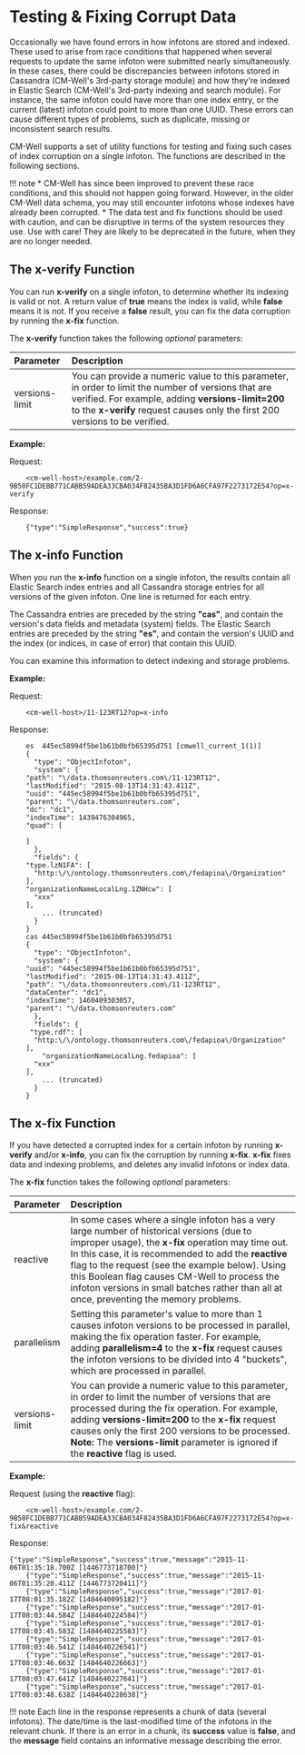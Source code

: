 # Testing & Fixing Corrupt Data

Occasionally we have found errors in how infotons are stored and indexed. These used to arise from race conditions that happened when several requests to update the same infoton were submitted nearly simultaneously. In these cases, there could be discrepancies between infotons stored in Cassandra (CM-Well's 3rd-party storage module) and how they're indexed in Elastic Search (CM-Well's 3rd-party indexing  and search module). For instance, the same infoton could have more than one index entry, or the current (latest) infoton could point to more than one UUID. These errors can cause different types of problems, such as duplicate, missing or inconsistent search results.

CM-Well supports a set of utility functions for testing and fixing such cases of index corruption on a single infoton. The functions are described in the following sections.

!!! note
	* CM-Well has since been improved to prevent these race conditions, and this should not happen going forward. However, in the older CM-Well data schema, you may still encounter infotons whose indexes have already been corrupted.
	* The data test and fix functions should be used with caution, and can be disruptive in terms of the system resources they use. Use with care! They are likely to be deprecated in the future, when they are no longer needed. 

## The x-verify Function

You can run **x-verify** on a single infoton, to determine whether its indexing is valid or not. A return value of **true** means the index is valid, while **false** means it is not. If you receive a **false** result, you can fix the data corruption by running the **x-fix** function.

The **x-verify** function takes the following *optional* parameters:

Parameter | Description
:----|:-----------
versions-limit | You can provide a numeric value to this parameter, in order to limit the number of versions that are verified. For example, adding **versions-limit=200** to the **x-verify**  request causes only the first 200 versions to be verified. 


**Example:**

Request:

```
    <cm-well-host>/example.com/2-9B50FC1DEBB771CABB59ADEA33CBA034F82435BA3D1FD6A6CFA97F2273172E54?op=x-verify
```

Response:

```
    {"type":"SimpleResponse","success":true}
```

## The x-info Function

When you run the **x-info** function on a single infoton, the results contain all Elastic Search index entries and all Cassandra storage entries for all versions of the given infoton. One line is returned for each entry.

The Cassandra entries are preceded by the string **"cas"**, and contain the version's data fields and metadata (system) fields. The Elastic Search entries are preceded by the string **"es"**, and contain the version's UUID and the index (or indices, in case of error) that contain this UUID.

You can examine this information to detect indexing and storage problems. 

**Example:**

Request:

```
    <cm-well-host>/11-123RT12?op=x-info
```

Response:

```
	es  445ec58994f5be1b61b0bfb65395d751 [cmwell_current_1(1)] 
    {
      "type": "ObjectInfoton",
      "system": {
    "path": "\/data.thomsonreuters.com\/11-123RT12",
    "lastModified": "2015-08-13T14:31:43.411Z",
    "uuid": "445ec58994f5be1b61b0bfb65395d751",
    "parent": "\/data.thomsonreuters.com",
    "dc": "dc1",
    "indexTime": 1439476304965,
    "quad": [
      
    ]
      },
      "fields": {
    "type.lzN1FA": [
      "http:\/\/ontology.thomsonreuters.com\/fedapioa\/Organization"
    ],
    "organizationNameLocalLng.1ZNHcw": [
      "xxx"
    ],
    	... (truncated)
      }
    }
    cas 445ec58994f5be1b61b0bfb65395d751 
    {
      "type": "ObjectInfoton",
      "system": {
    "uuid": "445ec58994f5be1b61b0bfb65395d751",
    "lastModified": "2015-08-13T14:31:43.411Z",
    "path": "\/data.thomsonreuters.com\/11-123RT12",
    "dataCenter": "dc1",
    "indexTime": 1460409303057,
    "parent": "\/data.thomsonreuters.com"
      },
      "fields": {
     "type.rdf": [
      "http:\/\/ontology.thomsonreuters.com\/fedapioa\/Organization"
    ],
    	"organizationNameLocalLng.fedapioa": [
      "xxx"
    ],
    	... (truncated)
      }
    }
```
  
## The x-fix Function

If you have detected a corrupted index for a certain infoton by running **x-verify** and/or **x-info**, you can fix the corruption by running **x-fix**. **x-fix** fixes data and indexing problems, and deletes any invalid infotons or index data.

The **x-fix** function takes the following *optional* parameters:

Parameter | Description
:----|:-----------
reactive | In some cases where a single infoton has a very large number of historical versions (due to improper usage), the **x-fix** operation may time out. In this case, it is recommended to add the **reactive** flag to the request (see the example below). Using this Boolean flag causes CM-Well to process the infoton versions in small batches rather than all at once, preventing the memory problems.
parallelism | Setting this parameter's value to more than 1 causes infoton versions to be processed in parallel, making the fix operation faster. For example, adding **parallelism=4** to the **x-fix**  request causes the infoton versions to be divided into 4 "buckets", which are processed in parallel.
versions-limit | You can provide a numeric value to this parameter, in order to limit the number of versions that are processed during the fix operation. For example, adding **versions-limit=200** to the **x-fix**  request causes only the first 200 versions to be processed. **Note:** The **versions-limit** parameter is ignored if the **reactive** flag is used.

**Example:**

Request (using the **reactive** flag):

```
    <cm-well-host>/example.com/2-9B50FC1DEBB771CABB59ADEA33CBA034F82435BA3D1FD6A6CFA97F2273172E54?op=x-fix&reactive
```

Response:

```
{"type":"SimpleResponse","success":true,"message":"2015-11-06T01:35:18.700Z [1446773718700]"}
    {"type":"SimpleResponse","success":true,"message":"2015-11-06T01:35:20.411Z [1446773720411]"}
    {"type":"SimpleResponse","success":true,"message":"2017-01-17T08:01:35.182Z [1484640095182]"}
    {"type":"SimpleResponse","success":true,"message":"2017-01-17T08:03:44.584Z [1484640224584]"}
    {"type":"SimpleResponse","success":true,"message":"2017-01-17T08:03:45.583Z [1484640225583]"}
    {"type":"SimpleResponse","success":true,"message":"2017-01-17T08:03:46.541Z [1484640226541]"}
    {"type":"SimpleResponse","success":true,"message":"2017-01-17T08:03:46.663Z [1484640226663]"}
    {"type":"SimpleResponse","success":true,"message":"2017-01-17T08:03:47.641Z [1484640227641]"}
    {"type":"SimpleResponse","success":true,"message":"2017-01-17T08:03:48.638Z [1484640228638]"}
```

!!! note
	Each line in the response represents a chunk of data (several infotons). The date/time is the last-modified time of the infotons in the relevant chunk. If there is an error in a chunk, its **success** value is **false**, and the **message** field contains an informative message describing the error.


